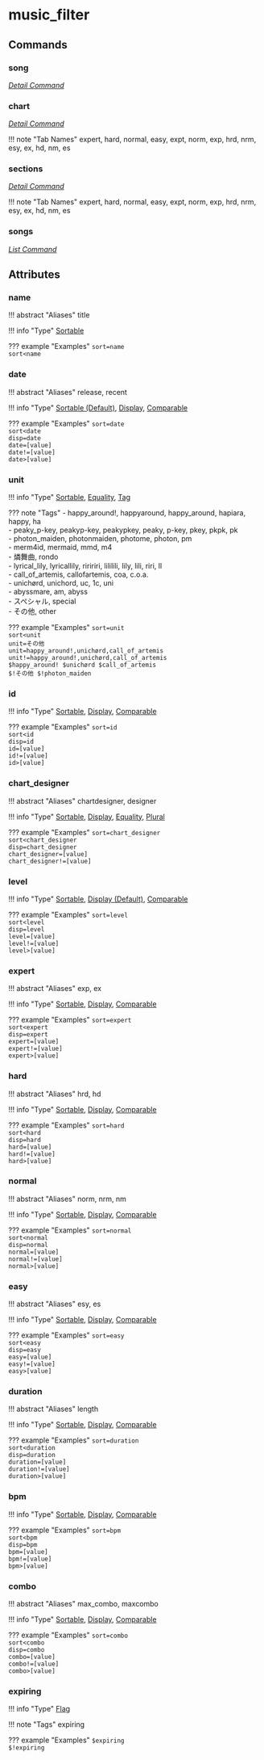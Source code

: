 <!-- Generated Document: Do not edit -->

# music_filter

## Commands

### song

*[Detail Command](/commands/general-usage/#detail-commands)*

### chart

*[Detail Command](/commands/general-usage/#detail-commands)*

!!! note "Tab Names"
    expert, hard, normal, easy, expt, norm, exp, hrd, nrm, esy, ex, hd, nm, es

### sections

*[Detail Command](/commands/general-usage/#detail-commands)*

!!! note "Tab Names"
    expert, hard, normal, easy, expt, norm, exp, hrd, nrm, esy, ex, hd, nm, es

### songs

*[List Command](/commands/general-usage/#list-commands)*

## Attributes

### name

!!! abstract "Aliases"
    title

!!! info "Type"
    [Sortable](/commands/general-usage/#sortable)

??? example "Examples"
    `sort=name`  
    `sort<name`

### date

!!! abstract "Aliases"
    release, recent

!!! info "Type"
    [Sortable (Default)](/commands/general-usage/#sortable), [Display](/commands/general-usage/#display), [Comparable](/commands/general-usage/#comparable)

??? example "Examples"
    `sort=date`  
    `sort<date`  
    `disp=date`  
    `date=[value]`  
    `date!=[value]`  
    `date>[value]`

### unit

!!! info "Type"
    [Sortable](/commands/general-usage/#sortable), [Equality](/commands/general-usage/#equality), [Tag](/commands/general-usage/#tag)

??? note "Tags"
     - happy_around!, happyaround, happy_around, hapiara, happy, ha  
     - peaky_p-key, peakyp-key, peakypkey, peaky, p-key, pkey, pkpk, pk  
     - photon_maiden, photonmaiden, photome, photon, pm  
     - merm4id, mermaid, mmd, m4  
     - 燐舞曲, rondo  
     - lyrical_lily, lyricallily, riririri, lililili, lily, lili, riri, ll  
     - call_of_artemis, callofartemis, coa, c.o.a.  
     - unichørd, unichord, uc, 1c, uni  
     - abyssmare, am, abyss  
     - スペシャル, special  
     - その他, other

??? example "Examples"
    `sort=unit`  
    `sort<unit`  
    `unit=その他`  
    `unit=happy_around!,unichørd,call_of_artemis`  
    `unit!=happy_around!,unichørd,call_of_artemis`  
    `$happy_around! $unichørd $call_of_artemis`  
    `$!その他 $!photon_maiden`

### id

!!! info "Type"
    [Sortable](/commands/general-usage/#sortable), [Display](/commands/general-usage/#display), [Comparable](/commands/general-usage/#comparable)

??? example "Examples"
    `sort=id`  
    `sort<id`  
    `disp=id`  
    `id=[value]`  
    `id!=[value]`  
    `id>[value]`

### chart_designer

!!! abstract "Aliases"
    chartdesigner, designer

!!! info "Type"
    [Sortable](/commands/general-usage/#sortable), [Display](/commands/general-usage/#display), [Equality](/commands/general-usage/#equality), [Plural](/commands/general-usage/#plural)

??? example "Examples"
    `sort=chart_designer`  
    `sort<chart_designer`  
    `disp=chart_designer`  
    `chart_designer=[value]`  
    `chart_designer!=[value]`

### level

!!! info "Type"
    [Sortable](/commands/general-usage/#sortable), [Display (Default)](/commands/general-usage/#display), [Comparable](/commands/general-usage/#comparable)

??? example "Examples"
    `sort=level`  
    `sort<level`  
    `disp=level`  
    `level=[value]`  
    `level!=[value]`  
    `level>[value]`

### expert

!!! abstract "Aliases"
    exp, ex

!!! info "Type"
    [Sortable](/commands/general-usage/#sortable), [Display](/commands/general-usage/#display), [Comparable](/commands/general-usage/#comparable)

??? example "Examples"
    `sort=expert`  
    `sort<expert`  
    `disp=expert`  
    `expert=[value]`  
    `expert!=[value]`  
    `expert>[value]`

### hard

!!! abstract "Aliases"
    hrd, hd

!!! info "Type"
    [Sortable](/commands/general-usage/#sortable), [Display](/commands/general-usage/#display), [Comparable](/commands/general-usage/#comparable)

??? example "Examples"
    `sort=hard`  
    `sort<hard`  
    `disp=hard`  
    `hard=[value]`  
    `hard!=[value]`  
    `hard>[value]`

### normal

!!! abstract "Aliases"
    norm, nrm, nm

!!! info "Type"
    [Sortable](/commands/general-usage/#sortable), [Display](/commands/general-usage/#display), [Comparable](/commands/general-usage/#comparable)

??? example "Examples"
    `sort=normal`  
    `sort<normal`  
    `disp=normal`  
    `normal=[value]`  
    `normal!=[value]`  
    `normal>[value]`

### easy

!!! abstract "Aliases"
    esy, es

!!! info "Type"
    [Sortable](/commands/general-usage/#sortable), [Display](/commands/general-usage/#display), [Comparable](/commands/general-usage/#comparable)

??? example "Examples"
    `sort=easy`  
    `sort<easy`  
    `disp=easy`  
    `easy=[value]`  
    `easy!=[value]`  
    `easy>[value]`

### duration

!!! abstract "Aliases"
    length

!!! info "Type"
    [Sortable](/commands/general-usage/#sortable), [Display](/commands/general-usage/#display), [Comparable](/commands/general-usage/#comparable)

??? example "Examples"
    `sort=duration`  
    `sort<duration`  
    `disp=duration`  
    `duration=[value]`  
    `duration!=[value]`  
    `duration>[value]`

### bpm

!!! info "Type"
    [Sortable](/commands/general-usage/#sortable), [Display](/commands/general-usage/#display), [Comparable](/commands/general-usage/#comparable)

??? example "Examples"
    `sort=bpm`  
    `sort<bpm`  
    `disp=bpm`  
    `bpm=[value]`  
    `bpm!=[value]`  
    `bpm>[value]`

### combo

!!! abstract "Aliases"
    max_combo, maxcombo

!!! info "Type"
    [Sortable](/commands/general-usage/#sortable), [Display](/commands/general-usage/#display), [Comparable](/commands/general-usage/#comparable)

??? example "Examples"
    `sort=combo`  
    `sort<combo`  
    `disp=combo`  
    `combo=[value]`  
    `combo!=[value]`  
    `combo>[value]`

### expiring

!!! info "Type"
    [Flag](/commands/general-usage/#flag)

!!! note "Tags"
    expiring

??? example "Examples"
    `$expiring`  
    `$!expiring`
